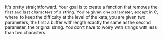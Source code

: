 It's pretty straightforward. Your goal is to create a function that removes the 
first and last characters of a string. You're given one parameter, except in C, 
where, to keep the difficulty at the level of the kata, you are given two parameters, 
the first a buffer with length exactly the same as the second parameter, the original 
string. You don't have to worry with strings with less than two characters.
